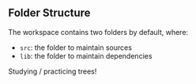 ## Folder Structure

The workspace contains two folders by default, where:

- `src`: the folder to maintain sources
- `lib`: the folder to maintain dependencies

Studying / practicing trees!

